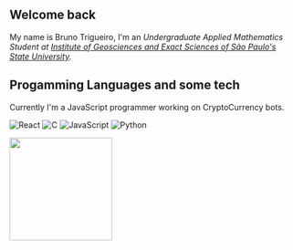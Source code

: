 <h2>Welcome back</h2>
<p>My name is Bruno Trigueiro, I'm an <em>Undergraduate Applied Mathematics Student at <a href="https://igce.rc.unesp.br/" target= "_blank">Institute of Geosciences and Exact Sciences of São Paulo's State University</a>.
</em></p>

## Progamming Languages and some tech
<p>Currently I'm a JavaScript programmer working on CryptoCurrency bots.</p>

![React](https://img.shields.io/badge/React%20Native-%2302569B.svg?style=for-the-badge&logo=React&logoColor=white)
![C](https://img.shields.io/badge/c-%2300599C.svg?style=for-the-badge&logo=c&logoColor=white)
![JavaScript](https://img.shields.io/badge/javascript-%23323330.svg?style=for-the-badge&logo=javascript&logoColor=%23F7DF1E)
![Python](https://img.shields.io/badge/python-3670A0?style=for-the-badge&logo=python&logoColor=ffdd54)


<img align="left" height="180px" src = "https://github-readme-stats.vercel.app/api/top-langs/?username=koobzaar&layout=compact&theme=dark">

